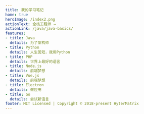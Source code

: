 ```yaml
---
title: 我的学习笔记
home: true
heroImage: /index2.png
actionText: 全栈工程师 →
actionLink: /java/java-basics/
features:
- title: Java
  details: 为了架构师
- title: Python
  details: 人生苦短，我用Python
- title: PHP
  details: 世界上最好的语言
- title: Node.js
  details: 前端梦想
- title: Vue.js
  details: 前端梦想
- title: Electron
  details: 做应用
- title: Go
  details: 尝试新语言
footer: MIT Licensed | Copyright © 2018-present HyterMatrix
---
```

